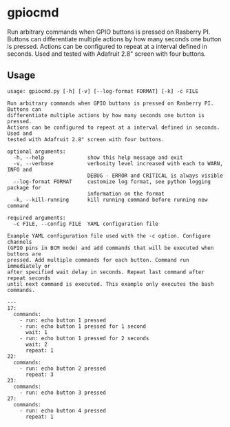 # gpiocmd

Run arbitrary commands when GPIO buttons is pressed on Rasberry PI. Buttons can
differentiate multiple actions by how many seconds one button is pressed.
Actions can be configured to repeat at a interval defined in seconds. Used and
tested with Adafruit 2.8" screen with four buttons.

## Usage

```
usage: gpiocmd.py [-h] [-v] [--log-format FORMAT] [-k] -c FILE

Run arbitrary commands when GPIO buttons is pressed on Rasberry PI. Buttons can
differentiate multiple actions by how many seconds one button is pressed.
Actions can be configured to repeat at a interval defined in seconds. Used and
tested with Adafruit 2.8" screen with four buttons.

optional arguments:
  -h, --help              show this help message and exit
  -v, --verbose           verbosity level increased with each to WARN, INFO and
                          DEBUG - ERROR and CRITICAL is always visible
  --log-format FORMAT     customize log format, see python logging package for
                          information on the format
  -k, --kill-running      kill running command before running new command

required arguments:
  -c FILE, --config FILE  YAML configuration file

Example YAML configuration file used with the -c option. Configure channels
(GPIO pins in BCM mode) and add commands that will be executed when buttons are
pressed. Add multiple commands for each button. Command run immediately or
after specified wait delay in seconds. Repeat last command after repeat seconds
until next command is executed. This example only executes the bash commands.

---
17:
  commands:
    - run: echo button 1 pressed
    - run: echo button 1 pressed for 1 second
      wait: 1
    - run: echo button 1 pressed for 2 seconds
      wait: 2
      repeat: 1
22:
  commands:
    - run: echo button 2 pressed
      repeat: 3
23:
  commands:
    - run: echo button 3 pressed
27:
  commands:
    - run: echo button 4 pressed
      repeat: 1
```

<!---
# vim: set spell spelllang=en:
-->
